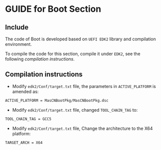 # GUIDE for Boot Section

## Include

The code of Boot is developed based on `UEFI EDK2` library and compilation environment.

To compile the code for this section, compile it under `EDK2`, see the following *compilation instructions*.

## Compilation instructions

* Modify `edk2/Conf/target.txt` file, the parameters in `ACTIVE_PLATFORM` is amended as: 

```txt
ACTIVE_PLATFORM = MasCNBootPkg/MasCNBootPkg.dsc
```

* Modify `edk2/Conf/target.txt` file, changed `TOOL_CHAIN_TAG` to: 

```txt
TOOL_CHAIN_TAG = GCC5
```

* Modify `edk2/Conf/target.txt` file, Change the architecture to the X64 platform: 

```txt
TARGET_ARCH = X64
```

